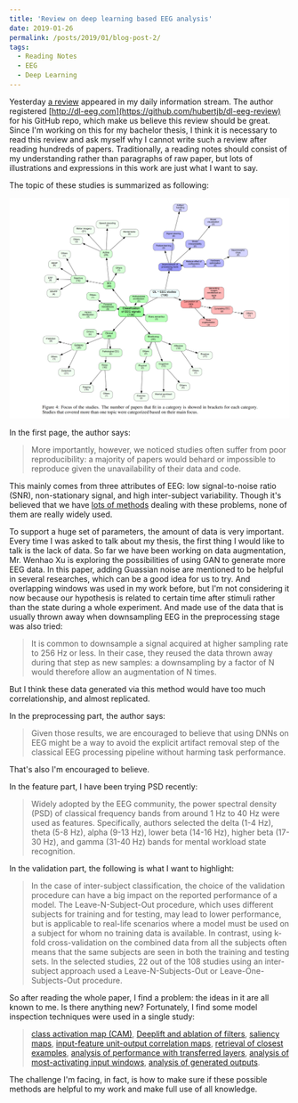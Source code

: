 ```yaml
---
title: 'Review on deep learning based EEG analysis'
date: 2019-01-26
permalink: /posts/2019/01/blog-post-2/
tags:
  - Reading Notes 
  - EEG
  - Deep Learning
---
```


Yesterday [a review](https://arxiv.org/abs/1901.05498) appeared in my daily information stream.
The author registered [http://dl-eeg.com](https://github.com/hubertjb/dl-eeg-review) for his GitHub repo, which make us believe this review should be great. 
Since I'm working on this for my bachelor thesis, I think it is necessary to read this review and ask myself why I cannot write such a review after reading hundreds of papers.
Traditionally, a reading notes should consist of my understanding rather than paragraphs of raw paper, but lots of illustrations and expressions in this work are just what I want to say. 

The topic of these studies is summarized as following:

![Fig. 4](/images/20190126Fig4.png 'Focus of the studies')

In the first page, the author says:
>More importantly, however, we noticed studies often suffer from poor reproducibility: a majority of papers would behard or impossible to reproduce given the unavailability of their data and code.

This mainly comes from three attributes of EEG: low signal-to-noise ratio (SNR), non-stationary signal, and high inter-subject variability.
Though it's believed that we have [lots of methods](https://hal.inria.fr/hal-01846433/document) dealing with these problems, none of them are really widely used.

To support a huge set of parameters, the amount of data is very important.
Every time I was asked to talk about my thesis, the first thing I would like to talk is the lack of data.
So far we have been working on data augmentation, Mr. Wenhao Xu is exploring the possibilities of using GAN to generate more EEG data.
In this paper, adding Guassian noise are mentioned to be helpful in several researches, which can be a good idea for us to try.
And overlapping windows was used in my work before, but I'm not considering it now because our hypothesis is related to certain time after stimuli rather than the state during a whole experiment.
And made use of the data that is usually thrown away when downsampling EEG in the preprocessing stage was also tried:
>It is common to downsample a signal acquired at higher sampling rate to 256 Hz or less. In their case, they reused the data thrown away during that step as new samples: a downsampling by a factor of N would therefore allow an augmentation of N times.

But I think these data generated via this method would have too much correlationship, and almost replicated.

In the preprocessing part, the author says:
>Given those results, we are encouraged to believe that using DNNs on EEG might be a way to avoid the explicit artifact removal step of the classical EEG processing pipeline without harming task performance.

That's also I'm encouraged to believe.

In the feature part, I have been trying PSD recently:
>Widely adopted by the EEG community, the power spectral density (PSD) of classical frequency bands from around 1 Hz to 40 Hz were used as features. Specifically, authors selected the delta (1-4 Hz), theta (5-8 Hz), alpha (9-13 Hz), lower beta (14-16 Hz), higher beta (17-30 Hz), and gamma (31-40 Hz) bands for mental workload state recognition. 

In the validation part, the following is what I want to highlight:
>In the case of inter-subject classification, the choice of the validation procedure can have a big impact on the reported performance of a model. The Leave-N-Subject-Out procedure, which uses different subjects for training and for testing, may lead to lower performance, but is applicable to real-life scenarios where a model must be used on a subject for whom no training data is available. In contrast, using k-fold cross-validation on the combined data from all the subjects often means that the same subjects are seen in both the training and testing sets. In the selected studies, 22 out of the 108 studies using an inter-subject approach used a Leave-N-Subjects-Out or Leave-One-Subjects-Out procedure.

So after reading the whole paper, I find a problem: the ideas in it are all known to me.
Is there anything new?
Fortunately, I find some model inspection techniques were used in a single study:
>[class activation map (CAM)](https://arxiv.org/pdf/1805.11704), [Deeplift and ablation of filters](https://iopscience.iop.org/article/10.1088/1741-2552/aace8c/meta), [saliency maps](https://arxiv.org/pdf/1710.00633), [input-feature unit-output correlation maps](https://onlinelibrary.wiley.com/doi/pdf/10.1002/hbm.23730), [retrieval of closest examples](https://arxiv.org/pdf/1803.09702), [analysis of performance with transferred layers](https://link.springer.com/chapter/10.1007/978-3-319-58628-1_4), [analysis of most-activating input windows](https://arxiv.org/pdf/1711.07792), [analysis of generated outputs](https://arxiv.org/pdf/1806.01875).

The challenge I'm facing, in fact, is how to make sure if these possible methods are helpful to my work and make full use of all knowledge.
